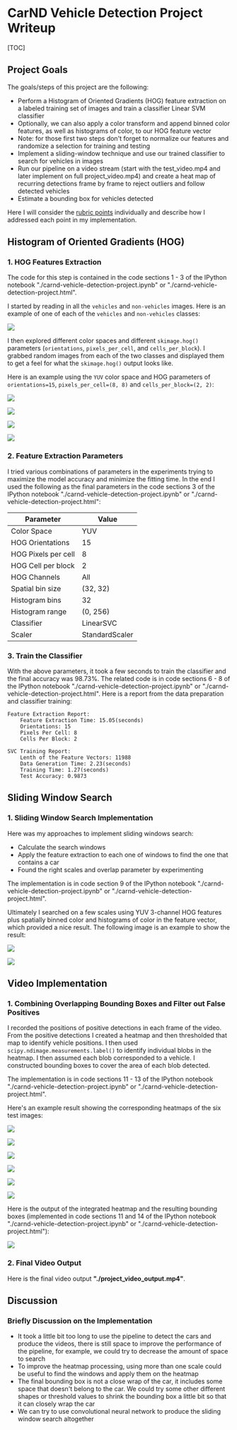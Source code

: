 # CarND Vehicle Detection Project Writeup

[TOC]

## Project Goals

The goals/steps of this project are the following:

* Perform a Histogram of Oriented Gradients (HOG) feature extraction on a labeled training set of images and train a classifier Linear SVM classifier
* Optionally, we can also apply a color transform and append binned color features, as well as histograms of color, to our HOG feature vector
* Note: for those first two steps don't forget to normalize our features and randomize a selection for training and testing
* Implement a sliding-window technique and use our trained classifier to search for vehicles in images
* Run our pipeline on a video stream (start with the test_video.mp4 and later implement on full project_video.mp4) and create a heat map of recurring detections frame by frame to reject outliers and follow detected vehicles
* Estimate a bounding box for vehicles detected

Here I will consider the [rubric points](https://review.udacity.com/#!/rubrics/513/view) individually and describe how I addressed each point in my implementation.  

## Histogram of Oriented Gradients (HOG)

### 1. HOG Features Extraction

The code for this step is contained in the code sections 1 - 3 of the IPython notebook "./carnd-vehicle-detection-project.ipynb" or "./carnd-vehicle-detection-project.html". 

I started by reading in all the `vehicles` and `non-vehicles` images.  Here is an example of one of each of the `vehicles` and `non-vehicles` classes:

![](output_images/original-car-noncar-images.png)

I then explored different color spaces and different `skimage.hog()` parameters (`orientations`, `pixels_per_cell`, and `cells_per_block`).  I grabbed random images from each of the two classes and displayed them to get a feel for what the `skimage.hog()` output looks like.

Here is an example using the `YUV` color space and HOG parameters of `orientations=15`, `pixels_per_cell=(8, 8)` and `cells_per_block=(2, 2)`:

![](output_images/channel-1-hog-features.png)

![](output_images/channel-1-spatial-features.png)

![](output_images/channel-2-spatial-features.png)

![](output_images/channel-3-spatial-features.png)


### 2. Feature Extraction Parameters

I tried various combinations of parameters in the experiments trying to maximize the model accuracy and minimize the fitting time. In the end I used the following as the final parameters in the code sections 3 of the IPython notebook "./carnd-vehicle-detection-project.ipynb" or "./carnd-vehicle-detection-project.html":

| Parameter           | Value          |
| ------------------- | -------------- |
| Color Space         | YUV            |
| HOG Orientations    | 15             |
| HOG Pixels per cell | 8              |
| HOG Cell per block  | 2              |
| HOG Channels        | All            |
| Spatial bin size    | (32, 32)       |
| Histogram bins      | 32             |
| Histogram range     | (0, 256)       |
| Classifier          | LinearSVC      |
| Scaler              | StandardScaler |

### 3. Train the Classifier

With the above parameters, it took a few seconds to train the classifier and the final accuracy was 98.73%. The related code is in code sections 6 - 8 of the IPython notebook "./carnd-vehicle-detection-project.ipynb" or "./carnd-vehicle-detection-project.html". Here is a report from the data preparation and classifier training:

```
Feature Extraction Report:
	Feature Extraction Time: 15.05(seconds)
	Orientations: 15
	Pixels Per Cell: 8
	Cells Per Block: 2

SVC Training Report:
	Lenth of the Feature Vectors: 11988
	Data Generation Time: 2.23(seconds)
	Training Time: 1.27(seconds)
	Test Accuracy: 0.9873
```

## Sliding Window Search

### 1. Sliding Window Search Implementation

Here was my approaches to implement sliding windows search:

* Calculate the search windows
* Apply the feature extraction to each one of windows to find the one that contains a car
* Found the right scales and overlap parameter by experimenting

The implementation is in code section 9 of the IPython notebook "./carnd-vehicle-detection-project.ipynb" or "./carnd-vehicle-detection-project.html".

Ultimately I searched on a few scales using YUV 3-channel HOG features plus spatially binned color and histograms of color in the feature vector, which provided a nice result.  The following image is an example to show the result:

![](output_images/sliding-window-search-image-1-3.png)

![](output_images/sliding-window-search-image-4-6.png)

## Video Implementation

### 1. Combining Overlapping Bounding Boxes and Filter out False Positives

I recorded the positions of positive detections in each frame of the video.  From the positive detections I created a heatmap and then thresholded that map to identify vehicle positions.  I then used `scipy.ndimage.measurements.label()` to identify individual blobs in the heatmap.  I then assumed each blob corresponded to a vehicle. I constructed bounding boxes to cover the area of each blob detected.

The implementation is in code sections 11 - 13 of the IPython notebook "./carnd-vehicle-detection-project.ipynb" or "./carnd-vehicle-detection-project.html".

Here's an example result showing the corresponding heatmaps of the six test images:

![](output_images/heatmap1.png)

![](output_images/heatmap2.png)

![](output_images/heatmap3.png)

![](output_images/heatmap4.png)

![](output_images/heatmap5.png)

![](output_images/heatmap6.png)

Here is the output of the integrated heatmap and the resulting bounding boxes (implemented in code sections 11 and 14 of the IPython notebook "./carnd-vehicle-detection-project.ipynb" or "./carnd-vehicle-detection-project.html"):

![](output_images/integrated-heatmap.png)

### 2. Final Video Output
Here is the final video output **"./project_video_output.mp4"**.

## Discussion

### Briefly Discussion on the Implementation

* It took a little bit too long to use the pipeline to detect the cars and produce the videos, there is still space to improve the performance of the pipeline, for example, we could try to decrease the amount of space to search
* To improve the heatmap processing, using more than one scale could be useful to find the windows and apply them on the heatmap
* The final bounding box is not a close wrap of the car, it includes some space that doesn't belong to the car. We could try some other different shapes or threshold values to shrink the bounding box a little bit so that it can closely wrap the car
* We can try to use convolutional neural network to produce the sliding window search altogether
